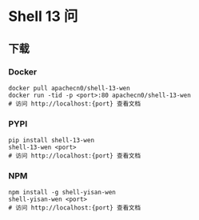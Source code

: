 # Shell 13 问

## 下载

### Docker

```
docker pull apachecn0/shell-13-wen
docker run -tid -p <port>:80 apachecn0/shell-13-wen
# 访问 http://localhost:{port} 查看文档
```

### PYPI

```
pip install shell-13-wen
shell-13-wen <port>
# 访问 http://localhost:{port} 查看文档
```

### NPM

```
npm install -g shell-yisan-wen
shell-yisan-wen <port>
# 访问 http://localhost:{port} 查看文档
```